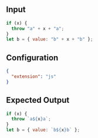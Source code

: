 
## Input
```javascript input
if (x) {
  throw "a" + x + "a";
}
let b = { value: "b" + x + "b" };
```

## Configuration
```json configuration
{
  "extension": "js"
}
```

## Expected Output
```javascript expected output
if (x) {
  throw `a${x}a`;
}
let b = { value: `b${x}b` };
```
